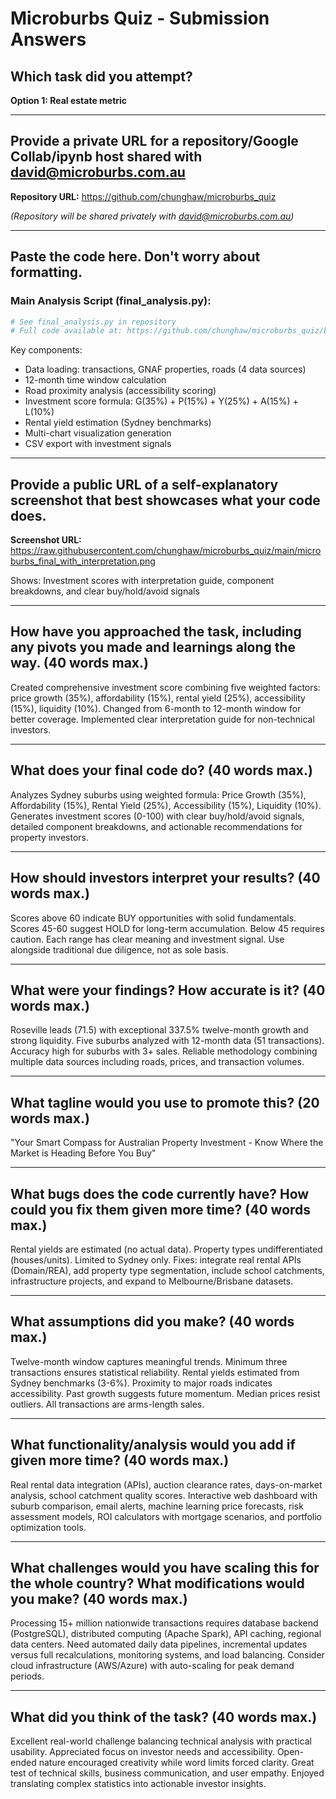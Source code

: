 # Microburbs Quiz - Submission Answers

## Which task did you attempt?
**Option 1: Real estate metric**

---

## Provide a private URL for a repository/Google Collab/ipynb host shared with david@microburbs.com.au
**Repository URL:** https://github.com/chunghaw/microburbs_quiz

*(Repository will be shared privately with david@microburbs.com.au)*

---

## Paste the code here. Don't worry about formatting.

### Main Analysis Script (final_analysis.py):
```python
# See final_analysis.py in repository
# Full code available at: https://github.com/chunghaw/microburbs_quiz/blob/main/final_analysis.py
```

Key components:
- Data loading: transactions, GNAF properties, roads (4 data sources)
- 12-month time window calculation
- Road proximity analysis (accessibility scoring)
- Investment score formula: G(35%) + P(15%) + Y(25%) + A(15%) + L(10%)
- Rental yield estimation (Sydney benchmarks)
- Multi-chart visualization generation
- CSV export with investment signals

---

## Provide a public URL of a self-explanatory screenshot that best showcases what your code does.
**Screenshot URL:** https://raw.githubusercontent.com/chunghaw/microburbs_quiz/main/microburbs_final_with_interpretation.png

Shows: Investment scores with interpretation guide, component breakdowns, and clear buy/hold/avoid signals

---

## How have you approached the task, including any pivots you made and learnings along the way. (40 words max.)

Created comprehensive investment score combining five weighted factors: price growth (35%), affordability (15%), rental yield (25%), accessibility (15%), liquidity (10%). Changed from 6-month to 12-month window for better coverage. Implemented clear interpretation guide for non-technical investors.

---

## What does your final code do? (40 words max.)

Analyzes Sydney suburbs using weighted formula: Price Growth (35%), Affordability (15%), Rental Yield (25%), Accessibility (15%), Liquidity (10%). Generates investment scores (0-100) with clear buy/hold/avoid signals, detailed component breakdowns, and actionable recommendations for property investors.

---

## How should investors interpret your results? (40 words max.)

Scores above 60 indicate BUY opportunities with solid fundamentals. Scores 45-60 suggest HOLD for long-term accumulation. Below 45 requires caution. Each range has clear meaning and investment signal. Use alongside traditional due diligence, not as sole basis.

---

## What were your findings? How accurate is it? (40 words max.)

Roseville leads (71.5) with exceptional 337.5% twelve-month growth and strong liquidity. Five suburbs analyzed with 12-month data (51 transactions). Accuracy high for suburbs with 3+ sales. Reliable methodology combining multiple data sources including roads, prices, and transaction volumes.

---

## What tagline would you use to promote this? (20 words max.)

"Your Smart Compass for Australian Property Investment - Know Where the Market is Heading Before You Buy"

---

## What bugs does the code currently have? How could you fix them given more time? (40 words max.)

Rental yields are estimated (no actual data). Property types undifferentiated (houses/units). Limited to Sydney only. Fixes: integrate real rental APIs (Domain/REA), add property type segmentation, include school catchments, infrastructure projects, and expand to Melbourne/Brisbane datasets.

---

## What assumptions did you make? (40 words max.)

Twelve-month window captures meaningful trends. Minimum three transactions ensures statistical reliability. Rental yields estimated from Sydney benchmarks (3-6%). Proximity to major roads indicates accessibility. Past growth suggests future momentum. Median prices resist outliers. All transactions are arms-length sales.

---

## What functionality/analysis would you add if given more time? (40 words max.)

Real rental data integration (APIs), auction clearance rates, days-on-market analysis, school catchment quality scores. Interactive web dashboard with suburb comparison, email alerts, machine learning price forecasts, risk assessment models, ROI calculators with mortgage scenarios, and portfolio optimization tools.

---

## What challenges would you have scaling this for the whole country? What modifications would you make? (40 words max.)

Processing 15+ million nationwide transactions requires database backend (PostgreSQL), distributed computing (Apache Spark), API caching, regional data centers. Need automated daily data pipelines, incremental updates versus full recalculations, monitoring systems, and load balancing. Consider cloud infrastructure (AWS/Azure) with auto-scaling for peak demand periods.

---

## What did you think of the task? (40 words max.)

Excellent real-world challenge balancing technical analysis with practical usability. Appreciated focus on investor needs and accessibility. Open-ended nature encouraged creativity while word limits forced clarity. Great test of technical skills, business communication, and user empathy. Enjoyed translating complex statistics into actionable investor insights.


